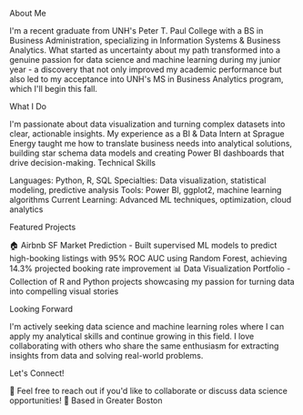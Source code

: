 About Me

I'm a recent graduate from UNH's Peter T. Paul College with a BS in Business Administration, specializing in Information Systems & Business Analytics. What started as uncertainty about my path transformed into a genuine passion for data science and machine learning during my junior year - a discovery that not only improved my academic performance but also led to my acceptance into UNH's MS in Business Analytics program, which I'll begin this fall.

What I Do

I'm passionate about data visualization and turning complex datasets into clear, actionable insights. My experience as a BI & Data Intern at Sprague Energy taught me how to translate business needs into analytical solutions, building star schema data models and creating Power BI dashboards that drive decision-making.
Technical Skills

Languages: Python, R, SQL
Specialties: Data visualization, statistical modeling, predictive analysis
Tools: Power BI, ggplot2, machine learning algorithms
Current Learning: Advanced ML techniques, optimization, cloud analytics

Featured Projects

🏠 Airbnb SF Market Prediction - Built supervised ML models to predict high-booking listings with 95% ROC AUC using Random Forest, achieving 14.3% projected booking rate improvement
📊 Data Visualization Portfolio - Collection of R and Python projects showcasing my passion for turning data into compelling visual stories

Looking Forward

I'm actively seeking data science and machine learning roles where I can apply my analytical skills and continue growing in this field. I love collaborating with others who share the same enthusiasm for extracting insights from data and solving real-world problems.

Let's Connect!

📧 Feel free to reach out if you'd like to collaborate or discuss data science opportunities!
📍 Based in Greater Boston

<!---
peytonramsey/peytonramsey is a ✨ special ✨ repository because its `README.md` (this file) appears on your GitHub profile.
You can click the Preview link to take a look at your changes.
--->
